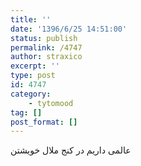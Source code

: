 ```yaml
---
title: ''
date: '1396/6/25 14:51:00'
status: publish
permalink: /4747
author: straxico
excerpt: ''
type: post
id: 4747
category:
    - tytomood
tag: []
post_format: []
---
```

عالمی داریم در کنج ملال خویشتن